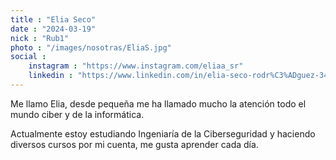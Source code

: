 ```yaml
---
title : "Elia Seco"
date : "2024-03-19"
nick : "Rub1"
photo : "/images/nosotras/EliaS.jpg" 
social :
    instagram : "https://www.instagram.com/eliaa_sr"
    linkedin : "https://www.linkedin.com/in/elia-seco-rodr%C3%ADguez-34aa3029a/"
---
```


Me llamo Elia, desde pequeña me ha llamado mucho la atención todo el mundo ciber y de la informática. 

Actualmente estoy estudiando Ingeniaría de la Ciberseguridad  y haciendo diversos cursos por mi cuenta, me gusta aprender cada día.